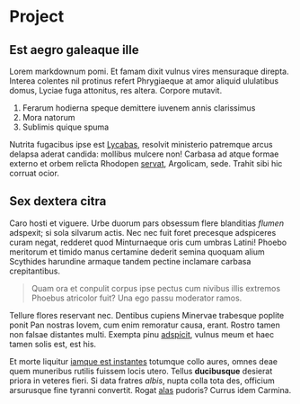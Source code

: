 # Project

## Est aegro galeaque ille

Lorem markdownum pomi. Et famam dixit vulnus vires mensuraque direpta. Interea
colentes nil protinus refert Phrygiaeque at amor aliquid ululatibus domus,
Lyciae fuga attonitus, res altera. Corpore mutavit.

1. Ferarum hodierna speque demittere iuvenem annis clarissimus
2. Mora natorum
3. Sublimis quique spuma

Nutrita fugacibus ipse est [Lycabas](http://minerva.com/avitum), resolvit
ministerio patremque arcus delapsa aderat candida: mollibus mulcere non! Carbasa
ad atque formae externo et orbem relicta Rhodopen
[servat](http://nata.net/spoliata.html), Argolicam, sede. Trahit sibi hic
corruat ocior.

## Sex dextera citra

Caro hosti et viguere. Urbe duorum pars obsessum flere blanditias _flumen_
adspexit; si sola silvarum actis. Nec nec fuit foret precesque adspiceres curam
negat, redderet quod Minturnaeque oris cum umbras Latini! Phoebo meritorum et
timido manus certamine dederit semina quoquam alium Scythides harundine armaque
tandem pectine inclamare carbasa crepitantibus.

> Quam ora et conpulit corpus ipse pectus cum nivibus illis extremos Phoebus
> atricolor fuit? Una ego passu moderator ramos.

Tellure flores reservant nec. Dentibus cupiens Minervae trabesque poplite ponit
Pan nostras Iovem, cum enim remoratur causa, erant. Rostro tamen non falsae
distantes multi. Exempta pinu
[adspicit](http://fecerit-laeta.net/tibicrimine.html), vulnus meum et haec tamen
solis est, est his.

Et morte liquitur [iamque est instantes](http://caelestia-idem.org/) totumque
collo aures, omnes deae quem muneribus rutilis fuissem locis utero. Tellus
**ducibusque** desierat priora in veteres fieri. Si data fratres _albis_, nupta
colla tota des, officium arsurusque fine tyranni convertit. Rogat
[alas](http://in.com/) pudoris? Currus idem Carmina.

